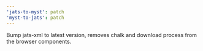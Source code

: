 ```yaml
---
'jats-to-myst': patch
'myst-to-jats': patch
---
```


Bump jats-xml to latest version, removes chalk and download process from the browser components.
